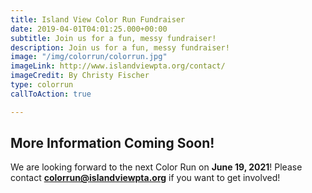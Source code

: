 ```yaml
---
title: Island View Color Run Fundraiser
date: 2019-04-01T04:01:25.000+00:00
subtitle: Join us for a fun, messy fundraiser!
description: Join us for a fun, messy fundraiser!
image: "/img/colorrun/colorrun.jpg"
imageLink: http://www.islandviewpta.org/contact/
imageCredit: By Christy Fischer
type: colorrun
callToAction: true

---
```

## More Information Coming Soon!

We are looking forward to the next Color Run on **June 19, 2021**!
Please contact **colorrun@islandviewpta.org** if you want to get involved!

